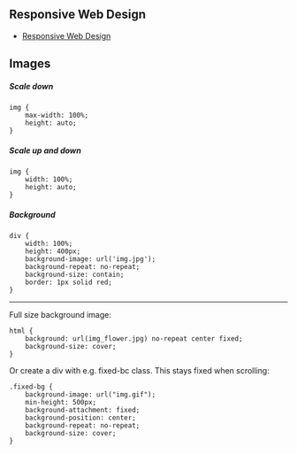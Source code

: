 Responsive Web Design
---------------------

- [Responsive Web Design](http://www.w3schools.com/css/css_rwd_intro.asp)


## Images

##### Scale down

```
img {
    max-width: 100%;
    height: auto;
}
```

##### Scale up and down

```
img {
    width: 100%;
    height: auto;
}
```

##### Background

```
div {
    width: 100%;
    height: 400px;
    background-image: url('img.jpg');
    background-repeat: no-repeat;
    background-size: contain;
    border: 1px solid red;
}
```



---

Full size background image:

```
html {
    background: url(img_flower.jpg) no-repeat center fixed; 
    background-size: cover;
}
```

Or create a div with e.g. fixed-bc class. This stays fixed when scrolling:

```
.fixed-bg {
    background-image: url("img.gif");
    min-height: 500px;
    background-attachment: fixed;
    background-position: center;
    background-repeat: no-repeat;
    background-size: cover;
}



